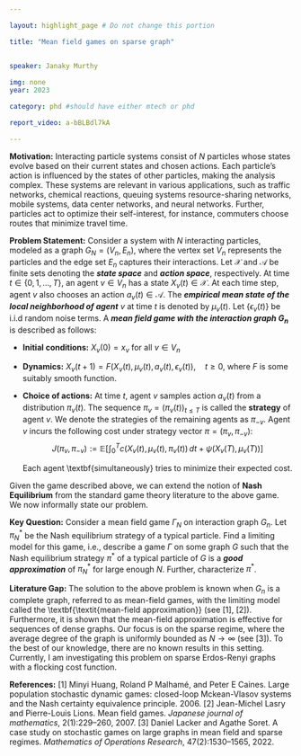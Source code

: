 ```yaml
---

layout: highlight_page # Do not change this portion

title: "Mean field games on sparse graph"


speaker: Janaky Murthy

img: none
year: 2023

category: phd #should have either mtech or phd

report_video: a-bBLBdl7kA

---
```

**Motivation:**
Interacting particle systems consist of $N$ particles whose states evolve based on their current states and chosen actions. Each particle’s action is influenced by the states of other particles, making the analysis complex. These systems are relevant in various applications, such as traffic networks, chemical reactions, queuing systems resource-sharing networks, mobile systems, data center networks, and neural networks. Further, particles act to optimize their self-interest, for instance, commuters choose routes that minimize travel time.

**Problem Statement:**
Consider a system with $N$ interacting particles, modeled as a graph $G_N = (V_n, E_n)$, where the vertex set $V_n$ represents the particles and the edge set $E_n$ captures
their interactions. Let $\mathcal{X}$ and $\mathcal{A}$ be finite sets denoting the ***state space*** and ***action space***, respectively. At time $t \in \{0, 1, \ldots, T\}$, an agent $v \in V_n$ has a state $X_v(t) \in \mathcal{X}$. At each time step, agent $v$ also chooses an action $a_v(t) \in \mathcal{A}$. The ***empirical mean state of the local neighborhood of agent*** $v$ at time $t$ is denoted by $\mu_v(t)$. Let $\{\epsilon_v(t)\}$ be i.i.d random noise terms. A ***mean field game with the interaction graph $G_n$*** is described as follows:
- **Initial conditions:** $X_v(0) = x_v$ for all $v \in V_n$
- **Dynamics:** $X_v(t+1) = F(X_v(t), \mu_v(t), a_v(t), \epsilon_v(t)), \quad t \geq 0,$ where $F$ is some suitably smooth function.
- **Choice of actions:** At time $t$, agent $v$ samples action $a_v(t)$ from a distribution $\pi_v(t)$. The sequence $\pi_v = (\pi_v(t))_{t \leq T}$ is called the **strategy** of agent $v$. We denote the strategies of the remaining agents as $\pi_{-v}$. Agent $v$ incurs the following cost under strategy vector $\pi = (\pi_v, \pi_{-v})$:
   $$ J(\pi_v, \pi_{-v}) := \mathbb{E} \left[ \int_{0}^T c(X_v(t), \mu_v(t), \pi_v(t)) \, dt + \psi(X_v(T), \mu_v(T)) \right] $$

    Each agent \textbf{simultaneously} tries to minimize their expected cost.

Given the game described above, we can extend the notion of **Nash Equilibrium** from the standard game theory literature to the above game. We now informally state our problem.

**Key Question:**
Consider a mean field game $\Gamma_N$ on interaction graph $G_n$. Let $\pi_N^*$ be the Nash equilibrium strategy of a typical particle. Find a limiting model for this game, i.e., describe a game $\Gamma$ on some graph $G$ such that the Nash equilibrium strategy $\pi^*$ of a typical particle of $G$ is a ***good approximation*** of $\pi_N^*$ for large enough $N$. Further, characterize $\pi^*$.

**Literature Gap:**
The solution to the above problem is known when $G_n$ is a complete graph, referred to as mean-field games, with the limiting model called the \textbf{\textit{mean-field approximation}} (see [1], [2]). Furthermore, it is shown that the mean-field approximation is effective for sequences of dense graphs. Our focus is on the sparse regime, where the average degree of the graph is uniformly bounded as $N \rightarrow \infty$ (see [3]). To the best of our knowledge, there are no known results in this setting. Currently, I am investigating this problem on sparse Erdos-Renyi graphs with a flocking cost function.

**References:**
[1] Minyi Huang, Roland P Malhamé, and Peter E Caines. Large population stochastic dynamic games: closed-loop Mckean-Vlasov systems and the Nash certainty equivalence principle. 2006.
[2] Jean-Michel Lasry and Pierre-Louis Lions. Mean field games. *Japanese journal of mathematics*, 2(1):229–260, 2007.
[3] Daniel Lacker and Agathe Soret. A case study on stochastic games on large graphs in mean field and sparse regimes. *Mathematics of Operations Research*, 47(2):1530–1565, 2022.